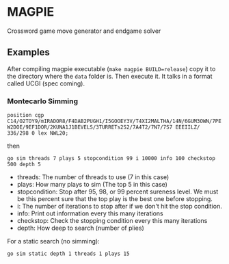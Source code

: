 # MAGPIE

Crossword game move generator and endgame solver

## Examples

After compiling magpie executable (`make magpie BUILD=release`) copy it to the directory where the `data` folder is. Then execute it. It talks in a format called UCGI (spec coming).

### Montecarlo Simming


`position cgp C14/O2TOY9/mIRADOR8/F4DAB2PUGH1/I5GOOEY3V/T4XI2MALTHA/14N/6GUM3OWN/7PEW2DOE/9EF1DOR/2KUNA1J1BEVELS/3TURRETs2S2/7A4T2/7N7/7S7 EEEIILZ/ 336/298 0 lex NWL20;`

then

`go sim threads 7 plays 5 stopcondition 99 i 10000 info 100 checkstop 500 depth 5`


- threads: The number of threads to use (7 in this case)
- plays: How many plays to sim (The top 5 in this case)
- stopcondition: Stop after 95, 98, or 99 percent sureness level. We must be this percent sure that the top play is the best one before stopping.
- i: The number of iterations to stop after if we don't hit the stop condition.
- info: Print out information every this many iterations
- checkstop: Check the stopping condition every this many iterations
- depth: How deep to search (number of plies)


For a static search (no simming):

`go sim static depth 1 threads 1 plays 15`